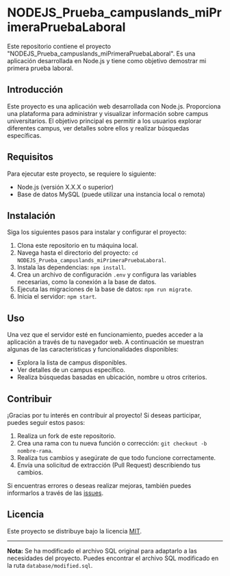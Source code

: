 # NODEJS_Prueba_campuslands_miPrimeraPruebaLaboral

Este repositorio contiene el proyecto "NODEJS_Prueba_campuslands_miPrimeraPruebaLaboral". Es una aplicación desarrollada en Node.js y tiene como objetivo demostrar mi primera prueba laboral.

## Introducción

Este proyecto es una aplicación web desarrollada con Node.js. Proporciona una plataforma para administrar y visualizar información sobre campus universitarios. El objetivo principal es permitir a los usuarios explorar diferentes campus, ver detalles sobre ellos y realizar búsquedas específicas.

## Requisitos

Para ejecutar este proyecto, se requiere lo siguiente:

- Node.js (versión X.X.X o superior)
- Base de datos MySQL (puede utilizar una instancia local o remota)

## Instalación

Siga los siguientes pasos para instalar y configurar el proyecto:

1. Clona este repositorio en tu máquina local.
2. Navega hasta el directorio del proyecto: `cd NODEJS_Prueba_campuslands_miPrimeraPruebaLaboral`.
3. Instala las dependencias: `npm install`.
4. Crea un archivo de configuración `.env` y configura las variables necesarias, como la conexión a la base de datos.
5. Ejecuta las migraciones de la base de datos: `npm run migrate`.
6. Inicia el servidor: `npm start`.

## Uso

Una vez que el servidor esté en funcionamiento, puedes acceder a la aplicación a través de tu navegador web. A continuación se muestran algunas de las características y funcionalidades disponibles:

- Explora la lista de campus disponibles.
- Ver detalles de un campus específico.
- Realiza búsquedas basadas en ubicación, nombre u otros criterios.

## Contribuir

¡Gracias por tu interés en contribuir al proyecto! Si deseas participar, puedes seguir estos pasos:

1. Realiza un fork de este repositorio.
2. Crea una rama con tu nueva función o corrección: `git checkout -b nombre-rama`.
3. Realiza tus cambios y asegúrate de que todo funcione correctamente.
4. Envía una solicitud de extracción (Pull Request) describiendo tus cambios.

Si encuentras errores o deseas realizar mejoras, también puedes informarlos a través de las [issues](https://github.com/miusarname/NODEJS_Prueba_campuslands_miPrimeraPruebaLaboral/issues).

## Licencia

Este proyecto se distribuye bajo la licencia [MIT](LICENSE).

---

**Nota:** Se ha modificado el archivo SQL original para adaptarlo a las necesidades del proyecto. Puedes encontrar el archivo SQL modificado en la ruta `database/modified.sql`.

